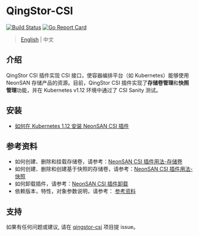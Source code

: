 # QingStor-CSI

[![Build Status](https://travis-ci.org/yunify/qingstor-csi.svg?branch=master)](https://travis-ci.org/yunify/qingstor-csi)
[![Go Report Card](https://goreportcard.com/badge/github.com/yunify/qingstor-csi)](https://goreportcard.com/report/github.com/yunify/qingstor-csi)

> [English](README.md) | 中文
## 介绍

QingStor CSI 插件实现 CSI 接口，使容器编排平台（如 Kubernetes）能够使用 NeonSAN 存储产品的资源。目前，QingStor CSI 插件实现了**存储卷管理**和**快照管理**功能，并在 Kubernetes v1.12 环境中通过了 CSI Sanity 测试。

## 安装

- [如何在 Kubernetes 1.12 安装 NeonSAN CSI 插件](docs/install_in_k8s_v1.12_zh.md)




## 参考资料
- 如何创建、删除和挂载存储卷，请参考：[NeonSAN CSI 插件用法-存储卷](docs/usage_neonsan_volume_zh.md)
- 如何创建、删除和创建基于快照的存储卷，请参考：[NeonSAN CSI 插件用法-快照](docs/usage_neonsan_snapshot_zh.md)
- 如何卸载插件，请参考：[NeonSAN CSI 插件卸载](docs/uninstall_neonsan_zh.md)
- 依赖版本，特性，对象参数说明，请参考： [参考资料](docs/reference_zh.md)


## 支持
如果有任何问题或建议, 请在 [qingstor-csi](https://github.com/yunify/qingstor-csi/issues) 项目提 issue。
